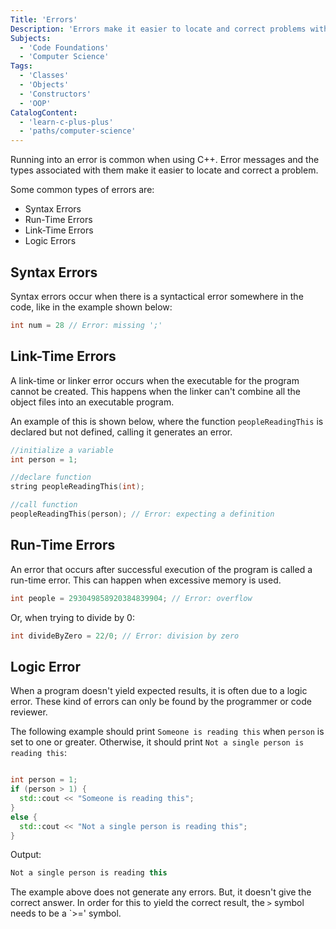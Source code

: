 ```yaml
---
Title: 'Errors'
Description: 'Errors make it easier to locate and correct problems within the source code.'
Subjects:
  - 'Code Foundations'
  - 'Computer Science'
Tags:
  - 'Classes'
  - 'Objects'
  - 'Constructors'
  - 'OOP'
CatalogContent:
  - 'learn-c-plus-plus'
  - 'paths/computer-science'
---
```


Running into an error is common when using C++. Error messages and the types associated with them make it easier to locate and correct a problem.

Some common types of errors are:

- Syntax Errors
- Run-Time Errors
- Link-Time Errors
- Logic Errors

## Syntax Errors

Syntax errors occur when there is a syntactical error somewhere in the code, like in the example shown below:

```cpp
int num = 28 // Error: missing ';'
```

## Link-Time Errors

A link-time or linker error occurs when the executable for the program cannot be created. This happens when the linker can't combine all the object files into an executable program.

An example of this is shown below, where the function `peopleReadingThis` is declared but not defined, calling it generates an error.

```cpp
//initialize a variable
int person = 1;

//declare function
string peopleReadingThis(int);

//call function
peopleReadingThis(person); // Error: expecting a definition
```

## Run-Time Errors

An error that occurs after successful execution of the program is called a run-time error. This can happen when excessive memory is used.

```cpp
int people = 293049858920384839904; // Error: overflow
```

Or, when trying to divide by 0:

```cpp
int divideByZero = 22/0; // Error: division by zero
```

## Logic Error

When a program doesn't yield expected results, it is often due to a logic error. These kind of errors can only be found by the programmer or code reviewer.

The following example should print `Someone is reading this` when `person` is set to one or greater. Otherwise, it should print `Not a single person is reading this`:

```cpp

int person = 1;
if (person > 1) {
  std::cout << "Someone is reading this";
}
else {
  std::cout << "Not a single person is reading this";
}
```

Output:

```cpp
Not a single person is reading this
```

The example above does not generate any errors. But, it doesn't give the correct answer. In order for this to yield the correct result, the `>` symbol needs to be a `>=' symbol.
